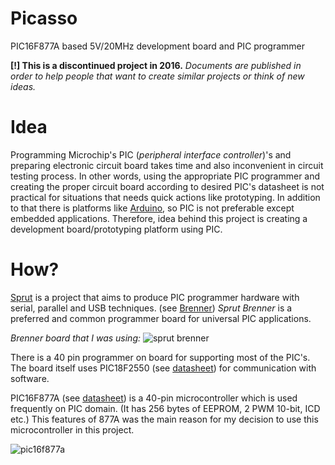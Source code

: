 # Picasso
PIC16F877A based 5V/20MHz development board and PIC programmer

**[!] This is a discontinued project in 2016.**
_Documents are published in order to help people that want to create similar projects or think of new ideas._

# Idea

Programming Microchip's PIC (_peripheral interface controller_)'s and preparing 
electronic circuit board takes time and also inconvenient in circuit testing process. 
In other words, using the appropriate PIC programmer and creating the proper circuit board according to
desired PIC's datasheet is not practical for situations that needs quick actions like prototyping.
In addition to that there is platforms like [Arduino](https://www.arduino.cc), so PIC is not preferable
except embedded applications.
Therefore, idea behind this project is creating a development board/prototyping platform using PIC.

# How?

[Sprut](https://www.sprut.de) is a project that aims to produce PIC programmer hardware with 
serial, parallel and USB techniques. 
(see [Brenner](http://www.sprut.de/electronic/pic/brenner/index.htm))
_Sprut Brenner_ is a preferred and common programmer board for universal PIC applications.

_Brenner board that I was using:_
![sprut brenner](https://user-images.githubusercontent.com/24392180/54274226-33e89b00-4590-11e9-942c-0223aaa060f1.jpg)

There is a 40 pin programmer on board for supporting most of the PIC's. The board itself uses PIC18F2550
(see [datasheet](http://ww1.microchip.com/downloads/en/DeviceDoc/39632e.pdf)) for communication
with software.

PIC16F877A (see [datasheet](http://ww1.microchip.com/downloads/en/devicedoc/39582b.pdf)) is a 40-pin microcontroller 
which is used frequently on PIC domain. (It has 256 bytes of EEPROM, 2 PWM 10-bit, ICD etc.)
This features of 877A was the main reason for my decision to use this microcontroller in this project.

![pic16f877a](https://user-images.githubusercontent.com/24392180/54274848-db1a0200-4591-11e9-8033-a9964c01a569.jpg)
